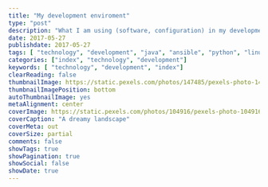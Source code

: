 ```yaml
---
title: "My development enviroment"
type: "post"
description: "What I am using (software, configuration) in my development enviroment"
date: 2017-05-27
publishdate: 2017-05-27
tags: [ "technology", "development", "java", "ansible", "python", "linux", "ubuntu" ]
categories: ["index", "technology", "development"]
keywords: [ "technology", "development", "index"]
clearReading: false
thumbnailImage: https://static.pexels.com/photos/147485/pexels-photo-147485.jpeg
thumbnailImagePosition: bottom
autoThumbnailImage: yes
metaAlignment: center
coverImage: https://static.pexels.com/photos/104916/pexels-photo-104916.jpeg
coverCaption: "A dreamy landscape"
coverMeta: out
coverSize: partial
comments: false
showTags: true
showPagination: true
showSocial: false
showDate: true
---
```

